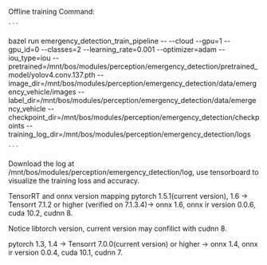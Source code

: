 

Offline training
Command:

    ```
bazel run emergency_detection_train_pipeline -- --cloud --gpu=1 --gpu_id=0 --classes=2 --learning_rate=0.001 --optimizer=adam --iou_type=iou --pretrained=/mnt/bos/modules/perception/emergency_detection/pretrained_model/yolov4.conv.137.pth --image_dir=/mnt/bos/modules/perception/emergency_detection/data/emergency_vehicle/images --label_dir=/mnt/bos/modules/perception/emergency_detection/data/emergency_vehicle --checkpoint_dir=/mnt/bos/modules/perception/emergency_detection/checkpoints --training_log_dir=/mnt/bos/modules/perception/emergency_detection/logs
    
    ```

Download the log at /mnt/bos/modules/perception/emergency_detection/log, use tensorboard to visualize the training loss and accuracy.




TensorRT and onnx version mapping
pytorch 1.5.1(current version), 1.6 -> Tensorrt 7.1.2 or higher (verified on 7.1.3.4)-> onnx 1.6, onnx ir version 0.0.6, cuda 10.2, cudnn 8.

Notice libtorch version, current version may confilict with cudnn 8.


pytorch 1.3, 1.4 -> Tensorrt 7.0.0(current version) or higher -> onnx 1.4, onnx ir version 0.0.4, cuda 10.1, cudnn 7.

